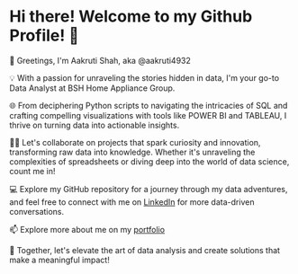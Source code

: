 # Hi there! Welcome to my Github Profile! 👋

👋 Greetings, I'm Aakruti Shah, aka @aakruti4932

💡 With a passion for unraveling the stories hidden in data, I'm your go-to Data Analyst at BSH Home Appliance Group.

🌐 From deciphering Python scripts to navigating the intricacies of SQL and crafting compelling visualizations with tools like POWER BI and TABLEAU, I thrive on turning data into actionable insights.

🤜🤛 Let's collaborate on projects that spark curiosity and innovation, transforming raw data into knowledge. Whether it's unraveling the complexities of spreadsheets or diving deep into the world of data science, count me in!

💻 Explore my GitHub repository for a journey through my data adventures, and feel free to connect with me on [LinkedIn](www.linkedin.com/in/aakruti-shah) for more data-driven conversations.

📫 Explore more about me on my [portfolio](https://www.aakrutishah.com/)

🚀 Together, let's elevate the art of data analysis and create solutions that make a meaningful impact!
